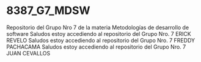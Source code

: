 # 8387_G7_MDSW
Repositorio del Grupo Nro 7 de la materia Metodologías de desarrollo de software 
Saludos estoy accediendo al repositorio del Grupo Nro. 7 ERICK REVELO
Saludos estoy accediendo al repositorio del Grupo Nro. 7 FREDDY PACHACAMA
Saludos estoy accediendo al repositorio del Grupo Nro. 7 JUAN CEVALLOS
